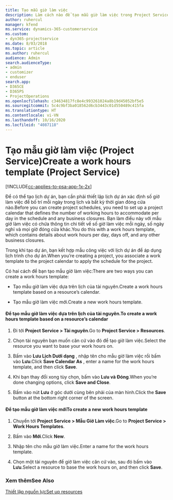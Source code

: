 ```yaml
---
title: Tạo mẫu giờ làm việc
description: Làm cách nào để tạo mẫu giờ làm việc trong Project Service
author: ruhercul
manager: kfend
ms.service: dynamics-365-customerservice
ms.custom:
- dyn365-projectservice
ms.date: 8/03/2018
ms.topic: article
ms.author: ruhercul
audience: Admin
search.audienceType:
- admin
- customizer
- enduser
search.app:
- D365CE
- D365PS
- ProjectOperations
ms.openlocfilehash: c34634817fc8e4c993261024a8b19d45052bf5e5
ms.sourcegitcommit: 5c4c9bf3ba018562d6cb3443c01d550489c415fa
ms.translationtype: HT
ms.contentlocale: vi-VN
ms.lasthandoff: 10/16/2020
ms.locfileid: "4087118"
---
```

# <a name="create-a-work-hours-template-project-service"></a><span data-ttu-id="6922a-103">Tạo mẫu giờ làm việc (Project Service)</span><span class="sxs-lookup"><span data-stu-id="6922a-103">Create a work hours template (Project Service)</span></span>

[!INCLUDE[cc-applies-to-psa-app-1x-2x](../includes/cc-applies-to-psa-app-1x-2x.md)]

<span data-ttu-id="6922a-104">Để có thể tạo lịch dự án, bạn cần phải thiết lập lịch dự án xác định số giờ làm việc để bố trí mỗi ngày trong lịch và bất kỳ thời gian đóng cửa nào.</span><span class="sxs-lookup"><span data-stu-id="6922a-104">Before you can create project schedules, you need to set up a project calendar that defines the number of working hours to accommodate per day in the schedule and any business closures.</span></span> <span data-ttu-id="6922a-105">Bạn làm điều này với mẫu giờ làm việc có chứa thông tin chi tiết về số giờ làm việc mỗi ngày, số ngày nghỉ và mọi giờ đóng cửa khác.</span><span class="sxs-lookup"><span data-stu-id="6922a-105">You do this with a work hours template, which contains details about work hours per day, days off, and any other business closures.</span></span>  
  
 <span data-ttu-id="6922a-106">Trong khi tạo dự án, bạn kết hợp mẫu công việc với lịch dự án để áp dụng lịch trình cho dự án.</span><span class="sxs-lookup"><span data-stu-id="6922a-106">When you’re creating a project, you associate a work template to the project calendar to apply the schedule for the project.</span></span>  
  
 <span data-ttu-id="6922a-107">Có hai cách để bạn tạo mẫu giờ làm việc:</span><span class="sxs-lookup"><span data-stu-id="6922a-107">There are two ways you can create a work hours template:</span></span>  
  
-   <span data-ttu-id="6922a-108">Tạo mẫu giờ làm việc dựa trên lịch của tài nguyên.</span><span class="sxs-lookup"><span data-stu-id="6922a-108">Create a work hours template based on a resource’s calendar.</span></span>  
  
-   <span data-ttu-id="6922a-109">Tạo mẫu giờ làm việc mới.</span><span class="sxs-lookup"><span data-stu-id="6922a-109">Create a new work hours template.</span></span>  
  
#### <a name="to-create-a-work-hours-template-based-on-a-resources-calendar"></a><span data-ttu-id="6922a-110">Để tạo mẫu giờ làm việc dựa trên lịch của tài nguyên.</span><span class="sxs-lookup"><span data-stu-id="6922a-110">To create a work hours template based on a resource’s calendar</span></span>  
  
1.  <span data-ttu-id="6922a-111">Đi tới **Project Service > Tài nguyên**.</span><span class="sxs-lookup"><span data-stu-id="6922a-111">Go to **Project Service > Resources**.</span></span>  
  
2.  <span data-ttu-id="6922a-112">Chọn tài nguyên bạn muốn căn cứ vào đó để tạo giờ làm việc.</span><span class="sxs-lookup"><span data-stu-id="6922a-112">Select the resource you want to base your work hours on.</span></span>  
  
3.  <span data-ttu-id="6922a-113">Bấm vào **Lưu Lịch Dưới dạng** , nhập tên cho mẫu giờ làm việc rồi bấm vào **Lưu**.</span><span class="sxs-lookup"><span data-stu-id="6922a-113">Click **Save Calendar As** , enter a name for the work hours template, and then click **Save**.</span></span>  
  
4.  <span data-ttu-id="6922a-114">Khi bạn thay đổi xong tùy chọn, bấm vào **Lưu và Đóng**.</span><span class="sxs-lookup"><span data-stu-id="6922a-114">When you’re done changing options, click **Save and Close**.</span></span>  
  
5.  <span data-ttu-id="6922a-115">Bấm vào nút **Lưu** ở góc dưới cùng bên phải của màn hình.</span><span class="sxs-lookup"><span data-stu-id="6922a-115">Click the **Save** button at the bottom right corner of the screen.</span></span>  
  
#### <a name="to-create-a-new-work-hours-template"></a><span data-ttu-id="6922a-116">Để tạo mẫu giờ làm việc mới</span><span class="sxs-lookup"><span data-stu-id="6922a-116">To create a new work hours template</span></span>  
  
1.  <span data-ttu-id="6922a-117">Chuyển tới **Project Service > Mẫu Giờ Làm việc**.</span><span class="sxs-lookup"><span data-stu-id="6922a-117">Go to **Project Service > Work Hours Templates**.</span></span>  
  
2.  <span data-ttu-id="6922a-118">Bấm vào **Mới**.</span><span class="sxs-lookup"><span data-stu-id="6922a-118">Click **New**.</span></span>  
  
3.  <span data-ttu-id="6922a-119">Nhập tên cho mẫu giờ làm việc.</span><span class="sxs-lookup"><span data-stu-id="6922a-119">Enter a name for the work hours template.</span></span>  
  
4.  <span data-ttu-id="6922a-120">Chọn một tài nguyên để giờ làm việc căn cứ vào, sau đó bấm vào **Lưu**.</span><span class="sxs-lookup"><span data-stu-id="6922a-120">Select a resource to base the work hours on, and then click **Save**.</span></span>  
  
### <a name="see-also"></a><span data-ttu-id="6922a-121">Xem thêm</span><span class="sxs-lookup"><span data-stu-id="6922a-121">See Also</span></span>  
 [<span data-ttu-id="6922a-122">Thiết lập nguồn lực</span><span class="sxs-lookup"><span data-stu-id="6922a-122">Set up resources</span></span>](../psa/set-up-resources.md)
